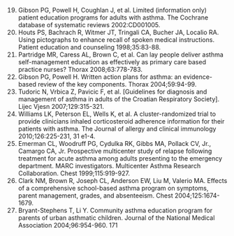 19. Gibson PG, Powell H, Coughlan J, et al. Limited (information only) patient education programs for adults with asthma. The Cochrane database of systematic reviews 2002:CD001005.
20. Houts PS, Bachrach R, Witmer JT, Tringali CA, Bucher JA, Localio RA. Using pictographs to enhance recall of spoken medical instructions. Patient education and counseling 1998;35:83-88.
21. Partridge MR, Caress AL, Brown C, et al. Can lay people deliver asthma self-management education as effectively as primary care based practice nurses? Thorax 2008;63:778-783.
22. Gibson PG, Powell H. Written action plans for asthma: an evidence-based review of the key components. Thorax 2004;59:94-99.
23. Tudoric N, Vrbica Z, Pavicic F, et al. [Guidelines for diagnosis and management of asthma in adults of the Croatian Respiratory Society]. Lijec Vjesn 2007;129:315-321.
24. Williams LK, Peterson EL, Wells K, et al. A cluster-randomized trial to provide clinicians inhaled corticosteroid adherence information for their patients with asthma. The Journal of allergy and clinical immunology 2010;126:225-231, 31 e1-4.
25. Emerman CL, Woodruff PG, Cydulka RK, Gibbs MA, Pollack CV, Jr., Camargo CA, Jr. Prospective multicenter study of relapse following treatment for acute asthma among adults presenting to the emergency department. MARC investigators. Multicenter Asthma Research Collaboration. Chest 1999;115:919-927.
26. Clark NM, Brown R, Joseph CL, Anderson EW, Liu M, Valerio MA. Effects of a comprehensive school-based asthma program on symptoms, parent management, grades, and absenteeism. Chest 2004;125:1674-1679.
27. Bryant-Stephens T, Li Y. Community asthma education program for parents of urban asthmatic children. Journal of the National Medical Association 2004;96:954-960.
<PAGE>171